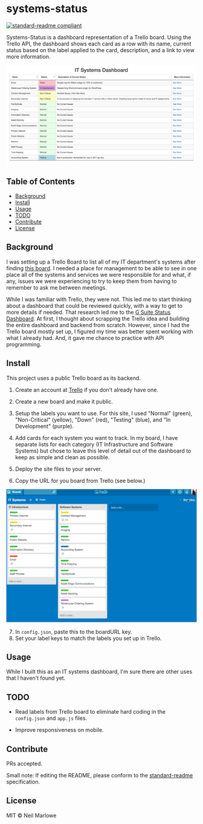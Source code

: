 # systems-status

[![standard-readme compliant](https://img.shields.io/badge/standard--readme-OK-green.svg?style=flat-square)](https://github.com/RichardLitt/standard-readme)


Systems-Status is a dashboard representation of a Trello board. Using the Trello API, the dashboard shows each card as a row with its name, current status based on the label applied to the card, description, and a link to view more information.

![Screenshot](./img/dashboard.png)

## Table of Contents

- [Background](#background)
- [Install](#install)
- [Usage](#usage)
- [TODO](#todo)
- [Contribute](#contribute)
- [License](#license)

## Background

I was setting up a Trello Board to list all of my IT department's systems after finding [this board](https://trello.com/b/fvcB9sTf/it-services-status-dashboard). I needed a place for management to be able to see in one place all of the systems and services we were responsible for and what, if any, issues we were experiencing to try to keep them from having to remember to ask me between meetings.

While I was familiar with Trello, they were not. This led me to start thinking about a dashboard that could be reviewed quickly, with a way to get to more details if needed. That research led me to the [G Suite Status Dashboard](https://www.google.com/appsstatus#hl=en&v=status).
At first, I thought about scrapping the Trello idea and building the entire dashboard and backend from scratch. However, since I had the Trello board mostly set up, I figured my time was better spent working with what I already had. And, it gave me chance to practice with API programming.

## Install

This project uses a public Trello board as its backend.

1. Create an account at [Trello](https://trello.com) if you don't already have one.

2. Create a new board and make it public.

3. Setup the labels you want to use. For this site, I used "Normal" (green), "Non-Critical" (yellow), "Down" (red), "Testing" (blue), and "In Development" (purple).

4. Add cards for each system you want to track. In my board, I have separate lists for each category (IT Infrastructure and Software Systems) but chose to leave this level of detail out of the dashboard to keep as simple and clean as possible.

5. Deploy the site files to your server.

6. Copy the URL for you board from Trello (see below.)

 ![Screenshot](./img/findboard.gif)

7. In ```config.json```, paste this to the boardURL key.
8. Set your label keys to match the labels you set up in Trello.

## Usage

While I built this as an IT systems dashboard, I'm sure there are other uses that I haven't found yet.

## TODO

* Read labels from Trello board to eliminate hard coding in the ```config.json``` and ```app.js``` files.

* Improve responsiveness on mobile.

## Contribute

PRs accepted.

Small note: If editing the README, please conform to the [standard-readme](https://github.com/RichardLitt/standard-readme) specification.

## License

MIT © Neil Marlowe
